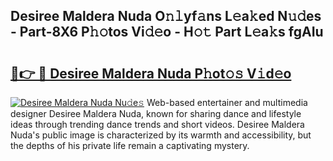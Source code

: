 ## Desiree Maldera Nuda O𝚗𝚕yf𝚊ns L𝚎a𝚔ed N𝚞𝚍es - Part-8X6 P𝚑𝚘tos Vi𝚍𝚎o - H𝚘𝚝 Part L𝚎a𝚔s fgAIu

# <h2><a href="http://kfboaqe.oniu.top/?m=Desiree+Maldera+Nuda">🔗👉 🔴 Desiree Maldera Nuda P𝚑ot𝚘𝚜 V𝚒d𝚎o</a></h2>

[![Desiree Maldera Nuda Nu𝚍e𝚜](https://i.imgur.com/0qMVB7G.gif)](http://kfboaqe.oniu.top/?m=Desiree+Maldera+Nuda)
Web-based entertainer and multimedia designer Desiree Maldera Nuda, known for sharing dance and lifestyle ideas through trending dance trends and short videos. Desiree Maldera Nuda's public image is characterized by its warmth and accessibility, but the depths of his private life remain a captivating mystery.  
